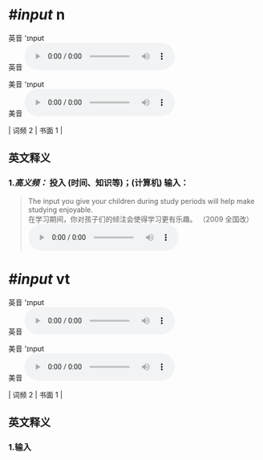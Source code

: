 # ***\#input*** n
英音 'ɪnpʊt  
英音
<audio src="./media/input-.aac" controls="controls"></audio>

美音 'ɪnpʊt  
美音
<audio src="./media/input.aac" controls="controls"></audio>



| 词频 2 | 书面 1 |  

英文释义
---
### 1.*高义频：* **投入 (时间、知识等)；(计算机) 输入：**  

 > The input you give your children during study periods will help make studying enjoyable.  
 > 在学习期间，你对孩子们的倾注会使得学习更有乐趣。  （2009 全国改）  
<audio src="./media/input1.aac" controls="controls"></audio>


# ***\#input*** vt
英音 'ɪnpʊt  
英音
<audio src="./media/input-.aac" controls="controls"></audio>

美音 'ɪnpʊt  
美音
<audio src="./media/input.aac" controls="controls"></audio>



| 词频 2 | 书面 1 |  

英文释义
---
### 1.**输入**  


